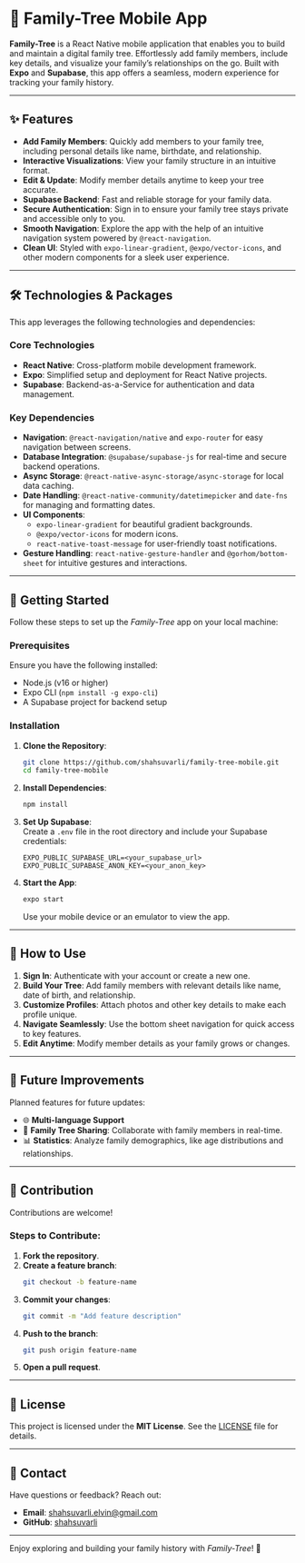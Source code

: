 # 🌳 Family-Tree Mobile App

**Family-Tree** is a React Native mobile application that enables you to build and maintain a digital family tree. Effortlessly add family members, include key details, and visualize your family’s relationships on the go. Built with **Expo** and **Supabase**, this app offers a seamless, modern experience for tracking your family history.

---

## ✨ Features

- **Add Family Members**: Quickly add members to your family tree, including personal details like name, birthdate, and relationship.
- **Interactive Visualizations**: View your family structure in an intuitive format.
- **Edit & Update**: Modify member details anytime to keep your tree accurate.
- **Supabase Backend**: Fast and reliable storage for your family data.
- **Secure Authentication**: Sign in to ensure your family tree stays private and accessible only to you.
- **Smooth Navigation**: Explore the app with the help of an intuitive navigation system powered by `@react-navigation`.
- **Clean UI**: Styled with `expo-linear-gradient`, `@expo/vector-icons`, and other modern components for a sleek user experience.

---

## 🛠️ Technologies & Packages

This app leverages the following technologies and dependencies:

### **Core Technologies**

- **React Native**: Cross-platform mobile development framework.
- **Expo**: Simplified setup and deployment for React Native projects.
- **Supabase**: Backend-as-a-Service for authentication and data management.

### **Key Dependencies**

- **Navigation**: `@react-navigation/native` and `expo-router` for easy navigation between screens.
- **Database Integration**: `@supabase/supabase-js` for real-time and secure backend operations.
- **Async Storage**: `@react-native-async-storage/async-storage` for local data caching.
- **Date Handling**: `@react-native-community/datetimepicker` and `date-fns` for managing and formatting dates.
- **UI Components**:
  - `expo-linear-gradient` for beautiful gradient backgrounds.
  - `@expo/vector-icons` for modern icons.
  - `react-native-toast-message` for user-friendly toast notifications.
- **Gesture Handling**: `react-native-gesture-handler` and `@gorhom/bottom-sheet` for intuitive gestures and interactions.

---

## 📱 Getting Started

Follow these steps to set up the _Family-Tree_ app on your local machine:

### Prerequisites

Ensure you have the following installed:

- Node.js (v16 or higher)
- Expo CLI (`npm install -g expo-cli`)
- A Supabase project for backend setup

### Installation

1. **Clone the Repository**:

   ```bash
   git clone https://github.com/shahsuvarli/family-tree-mobile.git
   cd family-tree-mobile
   ```

2. **Install Dependencies**:

   ```bash
   npm install
   ```

3. **Set Up Supabase**:  
   Create a `.env` file in the root directory and include your Supabase credentials:

   ```env
   EXPO_PUBLIC_SUPABASE_URL=<your_supabase_url>
   EXPO_PUBLIC_SUPABASE_ANON_KEY=<your_anon_key>
   ```

4. **Start the App**:
   ```bash
   expo start
   ```
   Use your mobile device or an emulator to view the app.

---

## 🎯 How to Use

1. **Sign In**: Authenticate with your account or create a new one.
2. **Build Your Tree**: Add family members with relevant details like name, date of birth, and relationship.
3. **Customize Profiles**: Attach photos and other key details to make each profile unique.
4. **Navigate Seamlessly**: Use the bottom sheet navigation for quick access to key features.
5. **Edit Anytime**: Modify member details as your family grows or changes.

---

## 🚀 Future Improvements

Planned features for future updates:

- 🌐 **Multi-language Support**
- 🔄 **Family Tree Sharing**: Collaborate with family members in real-time.
- 📊 **Statistics**: Analyze family demographics, like age distributions and relationships.

---

## 🤝 Contribution

Contributions are welcome!

### Steps to Contribute:

1. **Fork the repository**.
2. **Create a feature branch**:
   ```bash
   git checkout -b feature-name
   ```
3. **Commit your changes**:
   ```bash
   git commit -m "Add feature description"
   ```
4. **Push to the branch**:
   ```bash
   git push origin feature-name
   ```
5. **Open a pull request**.

---

## 📜 License

This project is licensed under the **MIT License**. See the [LICENSE](LICENSE) file for details.

---

## 📧 Contact

Have questions or feedback? Reach out:

- **Email**: shahsuvarli.elvin@gmail.com
- **GitHub**: [shahsuvarli](https://github.com/shahsuvarli)

---

Enjoy exploring and building your family history with _Family-Tree_! 🌟
